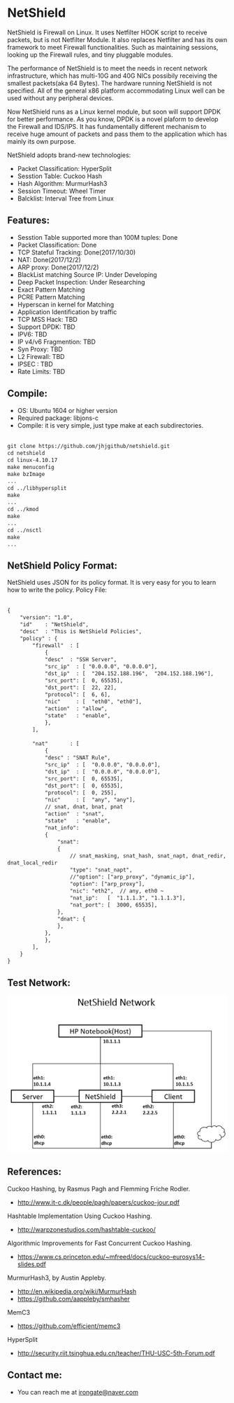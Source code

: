 **NetShield**
=====================

NetShield is Firewall on Linux. It uses Netfilter HOOK script to receive packets, but is not Netfilter Module. It also replaces Netfilter and has its own framework to meet Firewall functionalities. Such as maintaining sessions, looking up the Firewall rules, and tiny pluggable modules.

The performance of NetShield is to meet the needs in recent network infrastructure, which has multi-10G and 40G NICs possibily receiving the smallest packets(aka 64 Bytes). The hardware running NetShield is not specified. All of the general x86 platform accommodating Linux well can be used without any peripheral devices.

Now NetShield runs as a Linux kernel module, but soon will support DPDK for better performance. As you know, DPDK is a novel plaform to develop the Firewall and IDS/IPS. It has fundamentally different mechanism to receive huge amount of packets and pass them to the application which has mainly its own purpose.

NetShield adopts brand-new technologies:
* Packet Classification: HyperSplit
* Sesstion Table: Cuckoo Hash
* Hash Algorithm: MurmurHash3
* Session Timeout: Wheel Timer
* Balcklist: Interval Tree from Linux

## Features:

* Sesstion Table supported more than 100M tuples: Done
* Packet Classification: Done
* TCP Stateful Tracking: Done(2017/10/30)
* NAT: Done(2017/12/2)
* ARP proxy: Done(2017/12/2)
* BlackList matching Source IP: Under Developing
* Deep Packet Inspection: Under Researching
 * Exact Pattern Matching
 * PCRE Pattern Matching
 * Hyperscan in kernel for Matching
 * Application Identification by traffic 
* TCP MSS Hack: TBD
* Support DPDK: TBD
* IPV6: TBD
* IP v4/v6 Fragmention: TBD
* Syn Proxy: TBD
* L2 Firewall: TBD
* IPSEC : TBD
* Rate Limits: TBD

## Compile: 

* OS: Ubuntu 1604 or higher version
* Required package: libjons-c
* Compile: it is very simple, just type make at each subdirectories.
<pre><code>
git clone https://github.com/jhjgithub/netshield.git
cd netshield
cd linux-4.10.17
make menuconfig
make bzImage
...
cd ../libhypersplit
make
...
cd ../kmod
make
...
cd ../nsctl
make
...
</code></pre>

## NetShield Policy Format:

NetShield uses JSON for its policy format. It is very easy for you to learn how to write the policy.
Policy File:
<pre><code>
{
	"version": "1.0",
	"id" 	: "NetShield",
	"desc" 	: "This is NetShield Policies",
	"policy" : {
		"firewall" 	: [
			{
			"desc" 	: "SSH Server",
			"src_ip"  : [ "0.0.0.0", "0.0.0.0"],
			"dst_ip"  : [  "204.152.188.196",  "204.152.188.196"],
			"src_port": [  0, 65535],
			"dst_port": [  22, 22],
			"protocol": [  6, 6],
			"nic"     : [  "eth0", "eth0"],
			"action"  : "allow",
			"state"   : "enable",
			},
		],

		"nat"  		: [
			{
			"desc" : "SNAT Rule",
			"src_ip"  : [  "0.0.0.0", "0.0.0.0"],
			"dst_ip"  : [  "0.0.0.0", "0.0.0.0"],
			"src_port": [  0, 65535],
			"dst_port": [  0, 65535],
			"protocol": [  0, 255],
			"nic"     : [  "any", "any"],
			// snat, dnat, bnat, pnat
			"action"  : "snat",		
			"state"   : "enable",
			"nat_info": 
			{
				"snat": 
				{
					// snat_masking, snat_hash, snat_napt, dnat_redir, dnat_local_redir
					"type": "snat_napt", 
					//"option": ["arp_proxy", "dynamic_ip"],
					"option": ["arp_proxy"],
					"nic": "eth2",	// any, eth0 ~
					"nat_ip":   [  "1.1.1.3", "1.1.1.3"],
					"nat_port": [  3000, 65535],
				},
				"dnat": {
				},
			},
			},
		],
	}
}
</code></pre>

## Test Network:
![Alt text](netshield_network.png?raw=true "Test Network")

## References: 

Cuckoo Hashing, by Rasmus Pagh and Flemming Friche Rodler. 
- http://www.it-c.dk/people/pagh/papers/cuckoo-jour.pdf

Hashtable Implementation Using Cuckoo Hashing. 
- http://warpzonestudios.com/hashtable-cuckoo/

Algorithmic Improvements for Fast Concurrent Cuckoo Hashing.
- https://www.cs.princeton.edu/~mfreed/docs/cuckoo-eurosys14-slides.pdf

MurmurHash3, by Austin Appleby. 
- http://en.wikipedia.org/wiki/MurmurHash
- https://github.com/aappleby/smhasher

MemC3
- https://github.com/efficient/memc3

HyperSplit
- http://security.riit.tsinghua.edu.cn/teacher/THU-USC-5th-Forum.pdf

## Contact me:

* You can reach me at irongate@naver.com

